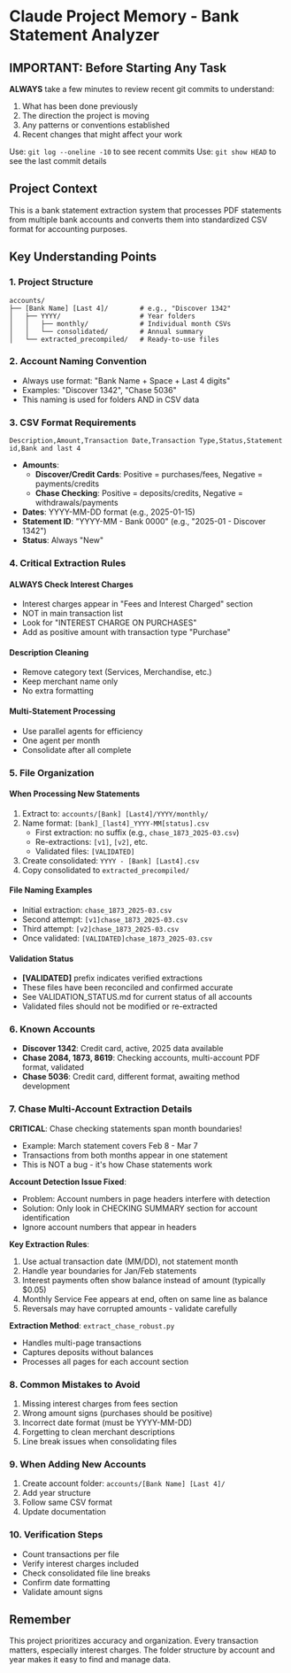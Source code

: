 # Claude Project Memory - Bank Statement Analyzer

## IMPORTANT: Before Starting Any Task

**ALWAYS** take a few minutes to review recent git commits to understand:
1. What has been done previously
2. The direction the project is moving
3. Any patterns or conventions established
4. Recent changes that might affect your work

Use: `git log --oneline -10` to see recent commits
Use: `git show HEAD` to see the last commit details

## Project Context

This is a bank statement extraction system that processes PDF statements from multiple bank accounts and converts them into standardized CSV format for accounting purposes.

## Key Understanding Points

### 1. Project Structure
```
accounts/
├── [Bank Name] [Last 4]/        # e.g., "Discover 1342"
│   ├── YYYY/                    # Year folders
│   │   ├── monthly/             # Individual month CSVs
│   │   └── consolidated/        # Annual summary
│   └── extracted_precompiled/   # Ready-to-use files
```

### 2. Account Naming Convention
- Always use format: "Bank Name + Space + Last 4 digits"
- Examples: "Discover 1342", "Chase 5036"
- This naming is used for folders AND in CSV data

### 3. CSV Format Requirements
```csv
Description,Amount,Transaction Date,Transaction Type,Status,Statement id,Bank and last 4
```
- **Amounts**: 
  - **Discover/Credit Cards**: Positive = purchases/fees, Negative = payments/credits
  - **Chase Checking**: Positive = deposits/credits, Negative = withdrawals/payments
- **Dates**: YYYY-MM-DD format (e.g., 2025-01-15)
- **Statement ID**: "YYYY-MM - Bank 0000" (e.g., "2025-01 - Discover 1342")
- **Status**: Always "New"

### 4. Critical Extraction Rules

#### ALWAYS Check Interest Charges
- Interest charges appear in "Fees and Interest Charged" section
- NOT in main transaction list
- Look for "INTEREST CHARGE ON PURCHASES"
- Add as positive amount with transaction type "Purchase"

#### Description Cleaning
- Remove category text (Services, Merchandise, etc.)
- Keep merchant name only
- No extra formatting

#### Multi-Statement Processing
- Use parallel agents for efficiency
- One agent per month
- Consolidate after all complete

### 5. File Organization

#### When Processing New Statements
1. Extract to: `accounts/[Bank] [Last4]/YYYY/monthly/`
2. Name format: `[bank]_[last4]_YYYY-MM[status].csv`
   - First extraction: no suffix (e.g., `chase_1873_2025-03.csv`)
   - Re-extractions: `[v1]`, `[v2]`, etc.
   - Validated files: `[VALIDATED]`
3. Create consolidated: `YYYY - [Bank] [Last4].csv`
4. Copy consolidated to `extracted_precompiled/`

#### File Naming Examples
- Initial extraction: `chase_1873_2025-03.csv`
- Second attempt: `[v1]chase_1873_2025-03.csv`
- Third attempt: `[v2]chase_1873_2025-03.csv`
- Once validated: `[VALIDATED]chase_1873_2025-03.csv`

#### Validation Status
- **[VALIDATED]** prefix indicates verified extractions
- These files have been reconciled and confirmed accurate
- See VALIDATION_STATUS.md for current status of all accounts
- Validated files should not be modified or re-extracted

### 6. Known Accounts
- **Discover 1342**: Credit card, active, 2025 data available
- **Chase 2084, 1873, 8619**: Checking accounts, multi-account PDF format, validated
- **Chase 5036**: Credit card, different format, awaiting method development

### 7. Chase Multi-Account Extraction Details

**CRITICAL**: Chase checking statements span month boundaries!
- Example: March statement covers Feb 8 - Mar 7
- Transactions from both months appear in one statement
- This is NOT a bug - it's how Chase statements work

**Account Detection Issue Fixed**:
- Problem: Account numbers in page headers interfere with detection
- Solution: Only look in CHECKING SUMMARY section for account identification
- Ignore account numbers that appear in headers

**Key Extraction Rules**:
1. Use actual transaction date (MM/DD), not statement month
2. Handle year boundaries for Jan/Feb statements
3. Interest payments often show balance instead of amount (typically $0.05)
4. Monthly Service Fee appears at end, often on same line as balance
5. Reversals may have corrupted amounts - validate carefully

**Extraction Method**: `extract_chase_robust.py`
- Handles multi-page transactions
- Captures deposits without balances
- Processes all pages for each account section

### 8. Common Mistakes to Avoid
1. Missing interest charges from fees section
2. Wrong amount signs (purchases should be positive)
3. Incorrect date format (must be YYYY-MM-DD)
4. Forgetting to clean merchant descriptions
5. Line break issues when consolidating files

### 9. When Adding New Accounts
1. Create account folder: `accounts/[Bank Name] [Last 4]/`
2. Add year structure
3. Follow same CSV format
4. Update documentation

### 10. Verification Steps
- Count transactions per file
- Verify interest charges included
- Check consolidated file line breaks
- Confirm date formatting
- Validate amount signs

## Remember
This project prioritizes accuracy and organization. Every transaction matters, especially interest charges. The folder structure by account and year makes it easy to find and manage data.